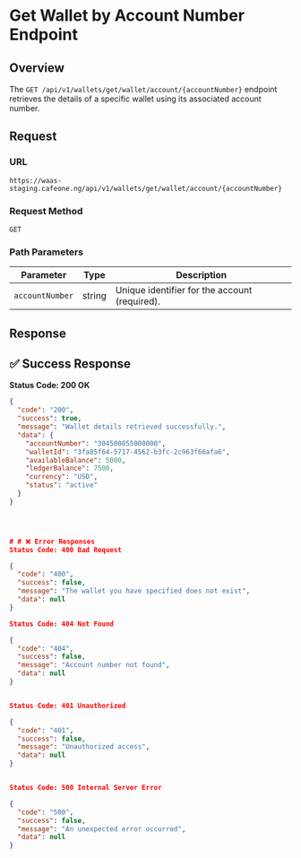 # Get Wallet by Account Number Endpoint

## Overview  

The `GET /api/v1/wallets/get/wallet/account/{accountNumber}` endpoint retrieves the details of a specific wallet using its associated account number.

## Request

### **URL**

`https://waas-staging.cafeone.ng/api/v1/wallets/get/wallet/account/{accountNumber}`

### **Request Method**

`GET`

### **Path Parameters**

| Parameter      | Type   | Description                              |
|----------------|--------|------------------------------------------|
| `accountNumber`| string | Unique identifier for the account (required). |

## Response

## ✅ Success Response

**Status Code: 200 OK**

```json
{
  "code": "200",
  "success": true,
  "message": "Wallet details retrieved successfully.",
  "data": {
    "accountNumber": "304500055000000",
    "walletId": "3fa85f64-5717-4562-b3fc-2c963f66afa6",
    "availableBalance": 5000,
    "ledgerBalance": 7500,
    "currency": "USD",
    "status": "active"
  }
}




# # ❌ Error Responses
Status Code: 400 Bad Request

{
  "code": "400",
  "success": false,
  "message": "The wallet you have specified does not exist",
  "data": null
}

Status Code: 404 Not Found

{
  "code": "404",
  "success": false,
  "message": "Account number not found",
  "data": null
}


Status Code: 401 Unauthorized

{
  "code": "401",
  "success": false,
  "message": "Unauthorized access",
  "data": null
}


Status Code: 500 Internal Server Error

{
  "code": "500",
  "success": false,
  "message": "An unexpected error occurred",
  "data": null
}
